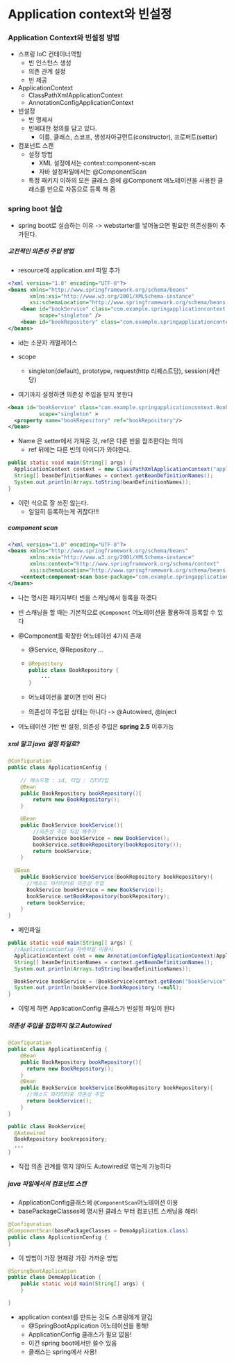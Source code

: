 # Application context와 빈설정

### Application Context와 빈설정 방법

- 스프링 IoC 컨테이너역할
  - 빈 인스턴스 생성
  - 의존 관계 설정
  - 빈 제공
- ApplicationContext
  - ClassPathXmlApplicationContext
  - AnnotationConfigApplicationContext
- 빈설정
  - 빈 명세서
  - 빈에대한 정의를 담고 있다.
    - 이름, 클래스, 스코프, 생성자아규먼트(constructor), 프로퍼트(setter)
- 컴포넌트 스캔
  - 설정 방법
    - XML 설정에서는 context:component-scan
    - 자바 설정파일에서는 @ComponentScan
  - 특정 패키지 이하의 모든 클래스 중에 @Component 애노테이션을 사용한 클래스를
    빈으로 자동으로 등록 해 줌



### spring boot 실습

- spring boot로 실습하는 이유 -> webstarter를 넣어놓으면 필요한 의존성들이 추가된다.

##### 고전적인 의존성 주입 방법

- resource에 application.xml 파일 추가

```xml
<?xml version="1.0" encoding="UTF-8"?>
<beans xmlns="http://www.springframework.org/schema/beans"
       xmlns:xsi="http://www.w3.org/2001/XMLSchema-instance"
       xsi:schemaLocation="http://www.springframework.org/schema/beans http://www.springframework.org/schema/beans/spring-beans.xsd">
    <bean id="bookService" class="com.example.springapplicationcontext.BookService"
          scope="singleton" />
    <bean id="bookRepository" class="com.example.springapplicationcontext.BookRepository"/>
</beans>
```

- id는 소문자 캐멀케이스
- scope 
  - singleton(default), prototype, request(http 리퀘스트당), session(세션 당)

- 여기까지 설정하면 의존성 주입을 받지 못한다

```xml
<bean id="bookService" class="com.example.springapplicationcontext.BookService"
          scope="singleton" >
  <property name="bookRepository" ref="bookRepository"/>
</bean>
```

- Name 은 setter에서 가져온 것, ref은 다른 빈을 참조한다는 의미
  - ref 뒤에는 다른 빈의 아이디가 와야한다.

```java
public static void main(String[] args) {
  ApplicationContext context = new ClassPathXmlApplicationContext("application.xml");
  String[] beanDefinitionNames = context.getBeanDefinitionNames();
  System.out.println(Arrays.toString(beanDefinitionNames));
}
```

- 이런 식으로 잘 쓰진 않는다.
  - 일일히 등록하는게 귀찮다!!!



##### component scan

```xml
<?xml version="1.0" encoding="UTF-8"?>
<beans xmlns="http://www.springframework.org/schema/beans"
       xmlns:xsi="http://www.w3.org/2001/XMLSchema-instance"
       xmlns:context="http://www.springframework.org/schema/context"
       xsi:schemaLocation="http://www.springframework.org/schema/beans http://www.springframework.org/schema/beans/spring-beans.xsd http://www.springframework.org/schema/context https://www.springframework.org/schema/context/spring-context.xsd">
    <context:component-scan base-package="com.example.springapplicationcontext"/>
</beans>
```

- 나는 명시한 패키지부터 빈을 스캐닝해서 등록을 하겠다

- 빈 스캐닝을 할 때는 기본적으로 `@Component` 어노테이션을 활용하여 등록할 수 있다

- @Component를 확장한 어노테이션 4가지 존재

  - @Service, @Repository ...

  - ```java
    @Repository
    public class BookRepository {
    	...
    }
    ```

  - 어노테이션을 붙이면 빈이 된다

  - 의존성이 주입된 상태는 아니다 -> @Autowired, @inject

- 어노테이션 기반 빈 설정, 의존성 주입은 **spring 2.5** 이후가능



##### xml 말고 java 설정 파일로?

```java
@Configuration
public class ApplicationConfig {
    
    // 메소드명 : id, 타입 : 리터타입
    @Bean
    public BookRepository bookRepository(){
        return new BookRepository();
    }

    @Bean
  	public BookService bookService(){
        //의존성 주입 직접 해주기
        BookService bookService = new BookService();
        bookService.setBookRepository(bookRepository());
        return bookService;
    }
    
  @Bean
    public BookService bookService(BookRepository bookRepository){
      //메소드 파리미터로 의존성 주입
      BookService bookService = new BookService();
      bookService.setBookRepository(bookRepository);
      return bookService;
    }
}
```

- 메인파일

```java
public static void main(String[] args) {
  //ApplicationConfig 자바파일 이용시
  ApplicationContext cont = new AnnotationConfigApplicationContext(ApplicationConfig.class);
  String[] beanDefinitionNames = context.getBeanDefinitionNames();
  System.out.println(Arrays.toString(beanDefinitionNames));

  BookService bookService = (BookService)context.getBean("bookService");
  System.out.println(bookService.bookRepository !=null);
}
```

- 이렇게 하면 ApplicationConfig 클래스가 빈설정 파일이 된다



##### 의존성 주입을 집접하지 않고 Autowired

```java
@Configuration
public class ApplicationConfig {
    @Bean
    public BookRepository bookRepository(){
      return new BookRepository();
    }
    @Bean
    public BookService bookService(BookRepository bookRepository){
      //메소드 파리미터로 의존성 주입
      return bookService();
    }
}

public class BookService{
  @Autowired
  BookRepository bookrepository;
  ...
}

```

- 직접 의존 관계를 엮지 않아도 Autowired로 엮는게 가능하다



##### java 파일에서의 컴포넌트 스캔

- ApplicationConfig클래스에 `@ComponentScan`어노테이션 이용
- basePackageClasses에 명시된 클래스 부터 컴포넌트 스캐닝을 해라!

```java
@Configuration
@ComponentScan(basePackageClasses = DemoApplication.class)
public class ApplicationConfig {
}
```

- 이 방법이 가장 현재랑 가장 가까운 방법

```java
@SpringBootApplication
public class DemoApplication {
    public static void main(String[] args) {
    }

}
```

- application context를 만드는 것도 스프링에게 맡김
  - @SpringBootApplication 어노테이션을 통해!
  - ApplicationConfig 클래스가 필요 없음!
  - 이건 spring boot에서만 쓸수 있음
  - 클래스는 spring에서 사용!

